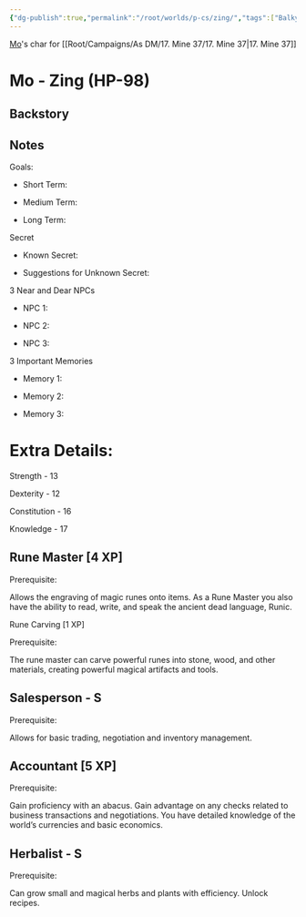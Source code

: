 ```yaml
---
{"dg-publish":true,"permalink":"/root/worlds/p-cs/zing/","tags":["Balky","Other"]}
---
```



[Mo](Mo.md)'s char for [[Root/Campaigns/As DM/17. Mine 37/17. Mine 37\|17. Mine 37]]

# Mo - Zing (HP-98)

## Backstory 


## Notes

Goals:

- Short Term:
    
- Medium Term: 
    
- Long Term: 
    


Secret

- Known Secret: 
    
- Suggestions for Unknown Secret: 
    

3 Near and Dear NPCs

- NPC 1: 
    
- NPC 2:
    
- NPC 3:
    


3 Important Memories

- Memory 1: 
    
- Memory 2: 
    
- Memory 3: 
    

# Extra Details:

Strength - 13

Dexterity - 12

Constitution - 16

Knowledge - 17

## Rune Master [4 XP]

Prerequisite:

Allows the engraving of magic runes onto items. As a Rune Master you also have the ability to read, write, and speak the ancient dead language, Runic.

Rune Carving [1 XP]

Prerequisite:

The rune master can carve powerful runes into stone, wood, and other materials, creating powerful magical artifacts and tools.

## Salesperson - S

Prerequisite:

Allows for basic trading, negotiation and inventory management.

  

## Accountant [5 XP]

Prerequisite: 

Gain proficiency with an abacus. Gain advantage on any checks related to business transactions and negotiations. You have detailed knowledge of the world’s currencies and basic economics.

  

## Herbalist - S

Prerequisite:

  

Can grow small and magical herbs and plants with efficiency. Unlock recipes.